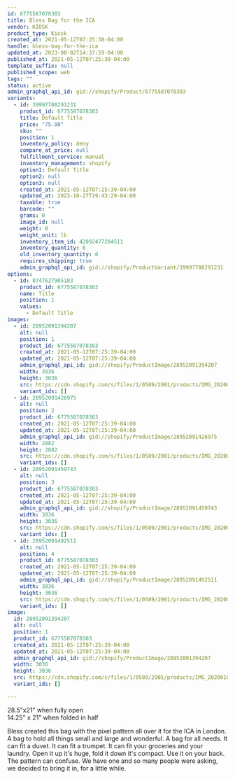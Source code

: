 ```yaml
---
id: 6775587078303
title: Bless Bag for the ICA
vendor: KIOSK
product_type: Kiosk
created_at: 2021-05-12T07:25:38-04:00
handle: bless-bag-for-the-ica
updated_at: 2023-08-02T14:37:59-04:00
published_at: 2021-05-12T07:25:30-04:00
template_suffix: null
published_scope: web
tags: ""
status: active
admin_graphql_api_id: gid://shopify/Product/6775587078303
variants:
  - id: 39997788291231
    product_id: 6775587078303
    title: Default Title
    price: "75.00"
    sku: ""
    position: 1
    inventory_policy: deny
    compare_at_price: null
    fulfillment_service: manual
    inventory_management: shopify
    option1: Default Title
    option2: null
    option3: null
    created_at: 2021-05-12T07:25:39-04:00
    updated_at: 2023-10-27T19:43:29-04:00
    taxable: true
    barcode: ""
    grams: 0
    image_id: null
    weight: 0
    weight_unit: lb
    inventory_item_id: 42092477284511
    inventory_quantity: 0
    old_inventory_quantity: 0
    requires_shipping: true
    admin_graphql_api_id: gid://shopify/ProductVariant/39997788291231
options:
  - id: 8747627905183
    product_id: 6775587078303
    name: Title
    position: 1
    values:
      - Default Title
images:
  - id: 28952091394207
    alt: null
    position: 1
    product_id: 6775587078303
    created_at: 2021-05-12T07:25:39-04:00
    updated_at: 2021-05-12T07:25:39-04:00
    admin_graphql_api_id: gid://shopify/ProductImage/28952091394207
    width: 3036
    height: 3036
    src: https://cdn.shopify.com/s/files/1/0589/2901/products/IMG_20200107_150045.jpg?v=1620818739
    variant_ids: []
  - id: 28952091426975
    alt: null
    position: 2
    product_id: 6775587078303
    created_at: 2021-05-12T07:25:39-04:00
    updated_at: 2021-05-12T07:25:39-04:00
    admin_graphql_api_id: gid://shopify/ProductImage/28952091426975
    width: 2882
    height: 2882
    src: https://cdn.shopify.com/s/files/1/0589/2901/products/IMG_20200107_150123.jpg?v=1620818739
    variant_ids: []
  - id: 28952091459743
    alt: null
    position: 3
    product_id: 6775587078303
    created_at: 2021-05-12T07:25:39-04:00
    updated_at: 2021-05-12T07:25:39-04:00
    admin_graphql_api_id: gid://shopify/ProductImage/28952091459743
    width: 3036
    height: 3036
    src: https://cdn.shopify.com/s/files/1/0589/2901/products/IMG_20200107_150253.jpg?v=1620818739
    variant_ids: []
  - id: 28952091492511
    alt: null
    position: 4
    product_id: 6775587078303
    created_at: 2021-05-12T07:25:39-04:00
    updated_at: 2021-05-12T07:25:39-04:00
    admin_graphql_api_id: gid://shopify/ProductImage/28952091492511
    width: 3036
    height: 3036
    src: https://cdn.shopify.com/s/files/1/0589/2901/products/IMG_20200106_220207.jpg?v=1620818739
    variant_ids: []
image:
  id: 28952091394207
  alt: null
  position: 1
  product_id: 6775587078303
  created_at: 2021-05-12T07:25:39-04:00
  updated_at: 2021-05-12T07:25:39-04:00
  admin_graphql_api_id: gid://shopify/ProductImage/28952091394207
  width: 3036
  height: 3036
  src: https://cdn.shopify.com/s/files/1/0589/2901/products/IMG_20200107_150045.jpg?v=1620818739
  variant_ids: []

---
```


28.5"x21" when fully open  
14.25" x 21" when folded in half

Bless created this bag with the pixel pattern all over it for the ICA in London. A bag to hold all things small and large and wonderful. A bag for all needs. It can fit a duvet. It can fit a trumpet. It can fit your groceries and your laundry. Open it up it's huge, fold it down it's compact. Use it on your back. The pattern can confuse. We have one and so many people were asking, we decided to bring it in, for a little while.